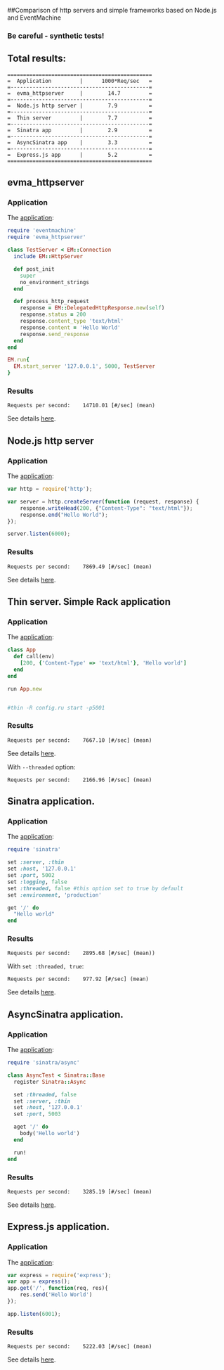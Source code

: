 ##Comparison of http servers and simple frameworks based on Node.js and EventMachine

### Be careful - synthetic tests!

## Total results:

```
==============================================
=  Application         |      1000*Req/sec   =
=--------------------------------------------=
=  evma_httpserver     |        14.7         =
=--------------------------------------------=
=  Node.js http server |        7.9          =
=--------------------------------------------=
=  Thin server         |        7.7          =
=--------------------------------------------=
=  Sinatra app         |        2.9          =
=--------------------------------------------=
=  AsyncSinatra app    |        3.3          =
=--------------------------------------------=
=  Express.js app      |        5.2          =
==============================================

```
## evma_httpserver

### Application
The [application](https://github.com/antonmi/node_vs_eventmachine/blob/master/evma_httpserver/evma_httpserver.rb):

``` ruby
require 'eventmachine'
require 'evma_httpserver'

class TestServer < EM::Connection
  include EM::HttpServer

  def post_init
    super
    no_environment_strings
  end

  def process_http_request
    response = EM::DelegatedHttpResponse.new(self)
    response.status = 200
    response.content_type 'text/html'
    response.content = 'Hello World'
    response.send_response
  end
end

EM.run{
  EM.start_server '127.0.0.1', 5000, TestServer
}
```

### Results

`Requests per second:    14710.01 [#/sec] (mean)`

See details [here](https://github.com/antonmi/node_vs_eventmachine/tree/master/evma_httpserver).


## Node.js http server
### Application
The [application](https://github.com/antonmi/node_vs_eventmachine/blob/master/node/node.js):

``` javascript
var http = require('http');

var server = http.createServer(function (request, response) {
    response.writeHead(200, {"Content-Type": "text/html"});
    response.end("Hello World");
});

server.listen(6000);
```

### Results

`Requests per second:    7869.49 [#/sec] (mean)`

See details [here](https://github.com/antonmi/node_vs_eventmachine/tree/master/node).

## Thin server. Simple Rack application
### Application
The [application](https://github.com/antonmi/node_vs_eventmachine/blob/master/thin/config.ru):

``` ruby
class App
  def call(env)
    [200, {'Content-Type' => 'text/html'}, 'Hello world']
  end
end

run App.new


#thin -R config.ru start -p5001
```

### Results

`Requests per second:    7667.10 [#/sec] (mean)`

See details [here](https://github.com/antonmi/node_vs_eventmachine/tree/master/node).

With `--threaded` option:

`Requests per second:    2166.96 [#/sec] (mean)`

## Sinatra application.
### Application
The [application](https://github.com/antonmi/node_vs_eventmachine/blob/master/sinatra/app.rb):

``` ruby
require 'sinatra'

set :server, :thin
set :host, '127.0.0.1'
set :port, 5002
set :logging, false
set :threaded, false #this option set to true by default
set :environment, 'production'

get '/' do
  "Hello world"
end
```

### Results

`Requests per second:    2895.68 [#/sec] (mean))`

With `set :threaded, true`:

`Requests per second:    977.92 [#/sec] (mean)`

See details [here](https://github.com/antonmi/node_vs_eventmachine/tree/master/sinatra).

## AsyncSinatra application.
### Application
The [application](https://github.com/antonmi/node_vs_eventmachine/blob/master/async_sinatra/app.rb):

``` ruby
require 'sinatra/async'

class AsyncTest < Sinatra::Base
  register Sinatra::Async

  set :threaded, false
  set :server, :thin
  set :host, '127.0.0.1'
  set :port, 5003

  aget '/' do
    body('Hello world')
  end

  run!
end
```

### Results

`Requests per second:    3285.19 [#/sec] (mean)`

See details [here](https://github.com/antonmi/node_vs_eventmachine/tree/master/async_sinatra).


## Express.js application.
### Application
The [application](https://github.com/antonmi/node_vs_eventmachine/blob/master/express_js/app.js):

``` javascript
var express = require('express');
var app = express();
app.get('/', function(req, res){
    res.send('Hello World')
});

app.listen(6001);
```

### Results

`Requests per second:    5222.03 [#/sec] (mean)`

See details [here](https://github.com/antonmi/node_vs_eventmachine/tree/master/express_js).
